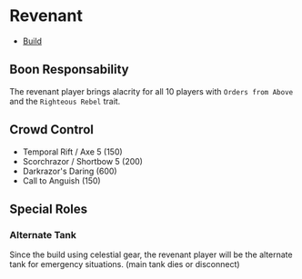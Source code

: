 # Revenant

- [Build](http://gw2skills.net/editor/?PmxAkeVlhQLsIajJRaMIKjBSjMBygjul/TH-zxIY1oj/UiTEEpEoSFQuCBPeQCi9wbZrvK-e)

## Boon Responsability

The revenant player brings alacrity for all 10 players with `Orders from Above` and the `Righteous Rebel` trait.

## Crowd Control

- Temporal Rift / Axe 5 (150)
- Scorchrazor / Shortbow 5 (200)
- Darkrazor's Daring (600)
- Call to Anguish (150)

## Special Roles

### Alternate Tank

Since the build using celestial gear, the revenant player will be the alternate tank for emergency situations. (main tank dies or disconnect)
